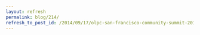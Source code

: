 ```yaml
---
layout: refresh
permalink: blog/214/
refresh_to_post_id: /2014/09/17/olpc-san-francisco-community-summit-2014-call-for-proposals
---
```

